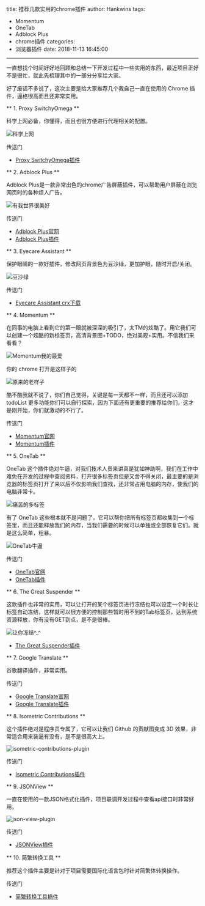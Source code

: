 title: 推荐几款实用的chrome插件
author: Hankwins
tags:
  - Momentum
  - OneTab
  - Adblock Plus
  - chrome插件
categories:
  - 浏览器插件
date: 2018-11-13 16:45:00
---
一直想找个时间好好地回顾和总结一下开发过程中一些实用的东西，最近项目正好不是很忙，就此先梳理其中的一部分分享给大家。

好了废话不多说了，这次主要是给大家推荐几个我自己一直在使用的 Chrome 插件，逼格很高而且还非常实用。

** 1. Proxy SwitchyOmega **

科学上网必备，你懂得，而且也很方便进行代理相关的配置。

![科学上网](http://cdn.hankewins.com/uploads/blog/images/chrome-switchy-omega-plugin-01.png)

传送门

- [Proxy SwitchyOmega插件](https://chrome.google.com/webstore/detail/proxy-switchyomega/padekgcemlokbadohgkifijomclgjgif?hl=zh-CN)

** 2. Adblock Plus **

Adblock Plus是一款非常出色的chrome广告屏蔽插件，可以帮助用户屏蔽在浏览网页时的各种烦人广告。

![有我世界很美好](http://cdn.hankewins.com/uploads/blog/images/chrome-adblock-plus-plugin-01.png)


传送门

- [Adblock Plus官网](https://adblockplus.org/)
- [Adblock Plus插件](https://chrome.google.com/webstore/detail/adblock-plus/cfhdojbkjhnklbpkdaibdccddilifddb)

** 3. Eyecare Assistant **

保护眼睛的一款好插件，修改网页背景色为豆沙绿，更加护眼，随时开启/关闭。

![豆沙绿](http://cdn.hankewins.com/uploads/blog/images/chrome-eyecare-assistant-plugin-01.png)

传送门

- [Eyecare Assistant crx下载](https://www.crx4chrome.com/down/40524/crx/)

** 4. Momentum **

在同事的电脑上看到它的第一眼就被深深的吸引了，太TM的炫酷了。用它我们可以创建一个炫酷的新标签页，高清背景图+TODO，绝对美观+实用。不信我们来看看？

![Momentum我的最爱](http://cdn.hankewins.com/uploads/blog/images/chrome-momentum-plugin-01.png)

你的 chrome 打开是这样子的

![原来的老样子](http://cdn.hankewins.com/uploads/blog/images/chrome-momentum-plugin-02.png)

酷不酷我就不说了，你们自己觉得，关键是每一天都不一样，而且还可以添加 todoList 更多功能你们可以自行探索，因为下面还有更重要的推荐给你们，这才是刚开始，你们就激动的不行了。

传送门

- [Momentum官网](https://momentumdash.com/)
- [Momentum插件](https://chrome.google.com/webstore/detail/momentum/laookkfknpbbblfpciffpaejjkokdgca?hl=zh-CN)


** 5. OneTab **

OneTab 这个插件绝对牛逼，对我们技术人员来讲真是犹如神助啊，我们在工作中难免在开发的过程中查阅资料，打开很多标签页但是又舍不得关闭，最主要的是浏览器的标签页打开了来以后不仅影响我们查找，还非常占用电脑的内存，使我们的电脑非常卡。

![痛苦的多标签](http://cdn.hankewins.com/uploads/blog/images/chrome-one-tab-plugin-01.png)

有了 OneTab 这些根本就不是问题了，它可以帮你把所有标签页都收集到一个标签里，而且还能释放我们的内存，当我们需要的时候可以单独或全部恢复它们。就是这么简单，粗暴。

![OneTab牛逼](http://cdn.hankewins.com/uploads/blog/images/chrome-one-tab-plugin-02.png)

传送门

- [OneTab官网](https://www.one-tab.com/)
- [OneTab插件](https://chrome.google.com/webstore/detail/onetab/chphlpgkkbolifaimnlloiipkdnihall?hl=zh-CN)

** 6. The Great Suspender **

这款插件也非常的实用，可以让打开的某个标签页进行冻结也可以设定一个时长让标签自动冻结，这样就可以很方便的控制那些暂时用不到的Tab标签页，达到系统资源释放，你有没有GET到点，是不是很棒。


![让你冻结^_^](http://cdn.hankewins.com/uploads/blog/images/chrome-the-great-suspender-plugin-01.png)


- [The Great Suspender插件](https://chrome.google.com/webstore/detail/the-great-suspender/klbibkeccnjlkjkiokjodocebajanakg?hl=zh-CN)

** 7. Google Translate **

谷歌翻译插件，非常实用。

传送门

- [Google Translate官网](https://translate.google.com/)
- [Google Translate插件](https://chrome.google.com/webstore/detail/google-translate/aapbdbdomjkkjkaonfhkkikfgjllcleb?hl=zh-CN)

** 8. Isometric Contributions **

这个插件绝对是程序员专属了，它可以让我们 Github 的贡献图变成 3D 效果，非常适合用来装逼有没有，是不是很高大上。

![isometric-contributions-plugin](http://cdn.hankewins.com/uploads/blog/images/chrome-isometric-contributions-plugin.jpg)

传送门

- [Isometric Contributions插件](https://chrome.google.com/webstore/detail/isometric-contributions/mjoedlfflcchnleknnceiplgaeoegien?hl=zh-CN)

** 9. JSONView **

一直在使用的一款JSON格式化插件，项目联调开发过程中查看api接口时非常好用。

![json-view-plugin](http://cdn.hankewins.com/uploads/blog/images/chrome-json-view-plugin.jpg)

传送门

- [JSONView插件](https://chrome.google.com/webstore/detail/jsonview/chklaanhfefbnpoihckbnefhakgolnmc?hl=zh-CN)

** 10. 简繁转换工具 **

推荐这个插件主要是针对于项目需要国际化语言包时针对简繁体转换操作。

传送门

- [简繁转换工具插件](https://chrome.google.com/webstore/detail/%E7%AE%80%E7%B9%81%E8%BD%AC%E6%8D%A2%E5%B7%A5%E5%85%B7/jckhapdbaoilnkbidodkhendklmfgjgc?hl=zh-CN)
